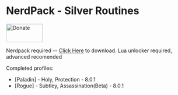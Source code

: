 # NerdPack - Silver Routines

<a href="https://www.paypal.me/silver9172"><img src="https://pbs.twimg.com/media/DgQW88wVAAAFWeI.jpg" alt="Donate" width="100" height="50" align = "center" /></a>

Nerdpack required -- [Click Here](https://github.com/MrTheSoulz/NerdPack-Tool/raw/master/NeP-ToolBox_Release.zip) to download.
Lua unlocker required, advanced recomended

Completed profiles:
- [Paladin] - Holy, Protection - 8.0.1
- [Rogue] - Subtley, Assassination(Beta) - 8.0.1

